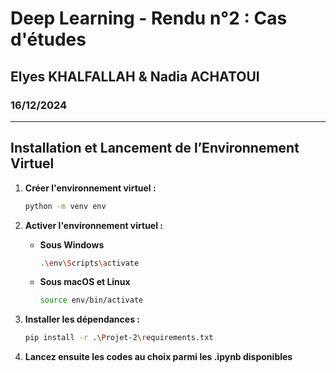 # **Deep Learning - Rendu n°2 : Cas d'études**

## Elyes KHALFALLAH & Nadia ACHATOUI

### 16/12/2024

---

## Installation et Lancement de l’Environnement Virtuel

1. **Créer l'environnement virtuel :**

   ```bash
   python -m venv env
   ```

2. **Activer l'environnement virtuel :**

   - **Sous Windows**

     ```bash
     .\env\Scripts\activate
     ```

   - **Sous macOS et Linux**

     ```bash
     source env/bin/activate
     ```

3. **Installer les dépendances :**

   ```bash
   pip install -r .\Projet-2\requirements.txt
   ```

4. **Lancez ensuite les codes au choix parmi les .ipynb disponibles**
